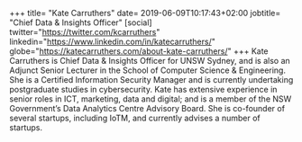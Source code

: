 +++
title= "Kate Carruthers"
date= 2019-06-09T10:17:43+02:00
jobtitle= "Chief Data & Insights Officer"
[social]
twitter="https://twitter.com/kcarruthers"
linkedin="https://www.linkedin.com/in/katecarruthers/"
globe="https://katecarruthers.com/about-kate-carruthers/"
+++
Kate Carruthers is Chief Data & Insights Officer for UNSW Sydney, and is also an Adjunct Senior Lecturer in the School of Computer Science & Engineering. She is a Certified Information Security Manager and is currently undertaking postgraduate studies in cybersecurity. Kate has extensive experience in senior roles in ICT, marketing, data and digital; and is a member of the NSW Government’s Data Analytics Centre Advisory Board. She is co-founder of several startups, including IoTM, and currently advises a number of startups.